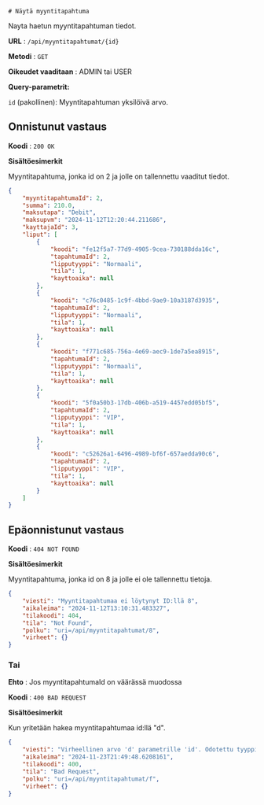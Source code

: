     # Näytä myyntitapahtuma

Nayta haetun myyntitapahtuman tiedot.

**URL** : `/api/myyntitapahtumat/{id}`

**Metodi** : `GET`

**Oikeudet vaaditaan** : ADMIN tai USER

**Query-parametrit:** 

`id` (pakollinen): Myyntitapahtuman yksilöivä arvo.

## Onnistunut vastaus

**Koodi** : `200 OK`

**Sisältöesimerkit**

Myyntitapahtuma, jonka id on 2 ja jolle on tallennettu vaaditut tiedot.

```json
{
    "myyntitapahtumaId": 2,
    "summa": 210.0,
    "maksutapa": "Debit",
    "maksupvm": "2024-11-12T12:20:44.211686",
    "kayttajaId": 3,
    "liput": [
        {
            "koodi": "fe12f5a7-77d9-4905-9cea-730188dda16c",
            "tapahtumaId": 2,
            "lipputyyppi": "Normaali",
            "tila": 1,
            "kayttoaika": null
        },
        {
            "koodi": "c76c0485-1c9f-4bbd-9ae9-10a3187d3935",
            "tapahtumaId": 2,
            "lipputyyppi": "Normaali",
            "tila": 1,
            "kayttoaika": null
        },
        {
            "koodi": "f771c685-756a-4e69-aec9-1de7a5ea8915",
            "tapahtumaId": 2,
            "lipputyyppi": "Normaali",
            "tila": 1,
            "kayttoaika": null
        },
        {
            "koodi": "5f0a50b3-17db-406b-a519-4457edd05bf5",
            "tapahtumaId": 2,
            "lipputyyppi": "VIP",
            "tila": 1,
            "kayttoaika": null
        },
        {
            "koodi": "c52626a1-6496-4989-bf6f-657aedda90c6",
            "tapahtumaId": 2,
            "lipputyyppi": "VIP",
            "tila": 1,
            "kayttoaika": null
        }
    ]
}
```

## Epäonnistunut vastaus

**Koodi** : `404 NOT FOUND`

**Sisältöesimerkit**

Myyntitapahtuma, jonka id on 8 ja jolle ei ole tallennettu tietoja.

```json
{
    "viesti": "Myyntitapahtumaa ei löytynyt ID:llä 8",
    "aikaleima": "2024-11-12T13:10:31.483327",
    "tilakoodi": 404,
    "tila": "Not Found",
    "polku": "uri=/api/myyntitapahtumat/8",
    "virheet": {}
}
```

### Tai

**Ehto** : Jos myyntitapahtumaId on väärässä muodossa

**Koodi** : `400 BAD REQUEST`

**Sisältöesimerkit**

Kun yritetään hakea myyntitapahtumaa id:llä "d".

```json
{
    "viesti": "Virheellinen arvo 'd' parametrille 'id'. Odotettu tyyppi on 'Long'",
    "aikaleima": "2024-11-23T21:49:48.6208161",
    "tilakoodi": 400,
    "tila": "Bad Request",
    "polku": "uri=/api/myyntitapahtumat/f",
    "virheet": {}
}
```